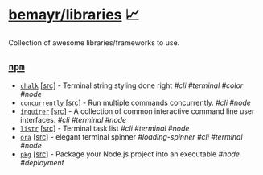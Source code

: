 # [bemayr/libraries](github.com/bemayr/libraries) :chart_with_upwards_trend:
Collection of awesome libraries/frameworks to use.

## [`npm`](https://www.npmjs.com/)
- [`chalk`](https://www.npmjs.com/package/chalk) [[src]](https://github.com/chalk/chalk) - Terminal string styling done right _#cli #terminal #color #node_
- [`concurrently`](https://www.npmjs.com/package/concurrently) [[src]](https://github.com/kimmobrunfeldt/concurrently) - Run multiple commands concurrently. _#cli #node_
- [`inquirer`](https://www.npmjs.com/package/inquirer) [[src]](https://github.com/SBoudrias/Inquirer.js) - A collection of common interactive command line user interfaces. _#cli #terminal #node_
- [`listr`](https://www.npmjs.com/package/listr) [[src]](https://github.com/SamVerschueren/listr) - Terminal task list _#cli #terminal #node_
- [`ora`](https://www.npmjs.com/package/ora) [[src]](https://github.com/sindresorhus/ora) - elegant terminal spinner _#loading-spinner #cli #terminal #node_
- [`pkg`](https://www.npmjs.com/package/pkg) [[src]](https://github.com/zeit/pkg) - Package your Node.js project into an executable _#node #deployment_
